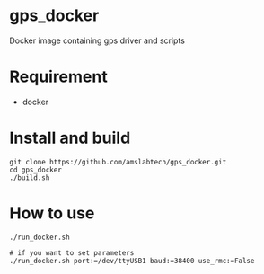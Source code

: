 # gps_docker
Docker image containing gps driver and scripts

# Requirement
- docker

# Install and build
```
git clone https://github.com/amslabtech/gps_docker.git
cd gps_docker
./build.sh
```

# How to use
```
./run_docker.sh

# if you want to set parameters
./run_docker.sh port:=/dev/ttyUSB1 baud:=38400 use_rmc:=False
```
